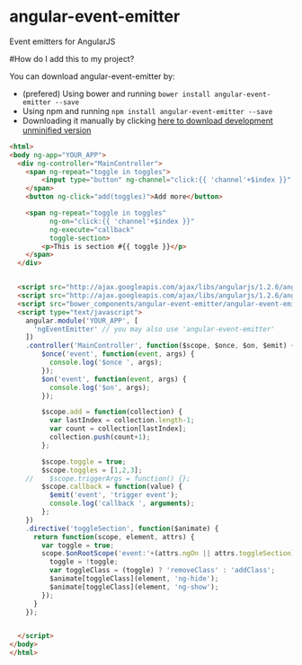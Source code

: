 angular-event-emitter
=====================

Event emitters for AngularJS 


#How do I add this to my project?

You can download angular-event-emitter by:

* (prefered) Using bower and running `bower install angular-event-emitter --save`
* Using npm and running `npm install angular-event-emitter --save`
* Downloading it manually by clicking [here to download development unminified version](https://raw.github.com/gdi2290/angular-event-emitter/master/angular-event-emitter.js)


````html
<html>
<body ng-app="YOUR_APP">
  <div ng-controller="MainController">
    <span ng-repeat="toggle in toggles">
        <input type="button" ng-channel="click:{{ 'channel'+$index }}" ng-emit="$index" value="Toggle {{ toggle }}" />
    </span>
    <button ng-click="add(toggles)">Add more</button>

    <span ng-repeat="toggle in toggles"
          ng-on="click:{{ 'channel'+$index }}"
          ng-execute="callback"
          toggle-section>
        <p>This is section #{{ toggle }}</p>
    </span>
  </div>


  <script src="http://ajax.googleapis.com/ajax/libs/angularjs/1.2.6/angular.js"></script>
  <script src="http://ajax.googleapis.com/ajax/libs/angularjs/1.2.6/angular-animate.js"></script>
  <script src="bower_components/angular-event-emitter/angular-event-emitter.js"></script>
  <script type="text/javascript">
    angular.module('YOUR_APP', [
      'ngEventEmitter' // you may also use 'angular-event-emitter'
    ])
    .controller('MainController', function($scope, $once, $on, $emit) {
        $once('event', function(event, args) {
          console.log('$once ', args);
        });
        $on('event', function(event, args) {
          console.log('$on', args);
        });

        $scope.add = function(collection) {
          var lastIndex = collection.length-1;
          var count = collection[lastIndex];
          collection.push(count+1);
        };

        $scope.toggle = true;
        $scope.toggles = [1,2,3];
    //    $scope.triggerArgs = function() {};
        $scope.callback = function(value) {
          $emit('event', 'trigger event');
          console.log('callback ', arguments);
        };
    })
    .directive('toggleSection', function($animate) {
      return function(scope, element, attrs) {
        var toggle = true;
        scope.$onRootScope('event:'+(attrs.ngOn || attrs.toggleSection), function(ev,num) {
          toggle = !toggle;
          var toggleClass = (toggle) ? 'removeClass' : 'addClass';
          $animate[toggleClass](element, 'ng-hide');
          $animate[toggleClass](element, 'ng-show');
        });
      }
    });


  </script>
</body>
</html>
````
